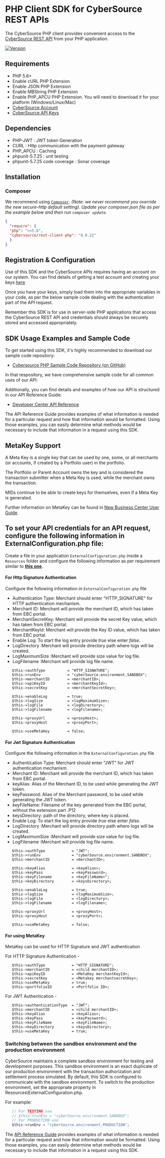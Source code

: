 # PHP Client SDK for CyberSource REST APIs

The CyberSource PHP client provides convenient access to the [CyberSource REST API](https://developer.cybersource.com/api/reference/api-reference.html) from your PHP application.

[![Version         ][packagist_badge]][packagist]

## Requirements
* PHP 5.6+
* Enable cURL PHP Extension
* Enable JSON PHP Extension
* Enable MBString PHP Extension
* Enable PHP_APCU PHP Extension. You will need to download it for your platform (Windows/Linux/Mac) 
* [CyberSource Account](https://developer.cybersource.com/api/developer-guides/dita-gettingstarted/registration.html)
* [CyberSource API Keys](https://prod.developer.cybersource.com/api/developer-guides/dita-gettingstarted/registration/createCertSharedKey.html)
 
 ## Dependencies
* PHP-JWT                          : JWT token Generation
* CURL                             : Http communication with the payment gateway
* PHP_APCU                         : Caching 
* phpunit-5.7.25                   : unit testing
* phpunit-5.7.25 code coverage     : Sonar coverage

## Installation
### Composer
We recommend using [`Composer`](http://getcomposer.org). *(Note: we never recommend you
override the new secure-http default setting)*. 
*Update your composer.json file as per the example below and then run
`composer update`.*

```json
{
  "require": {
  "php": ">=5.6",
  "cybersource/rest-client-php": "0.0.22"
  }
}
```

## Registration & Configuration
Use of this SDK and the CyberSource APIs requires having an account on our system. You can find details of getting a test account and creating your keys [here](https://developer.cybersource.com/api/developer-guides/dita-gettingstarted/registration.html)

Once you have your keys, simply load them into the appropriate variables in your code, as per the below sample code dealing with the authentication part of the API request. 

Remember this SDK is for use in server-side PHP applications that access the CyberSource REST API and credentials should always be securely stored and accessed appropriately. 

## SDK Usage Examples and Sample Code
To get started using this SDK, it's highly recommended to download our sample code repository:
* [Cybersource PHP Sample Code Repository (on GitHub)](https://github.com/CyberSource/cybersource-rest-samples-php)

In that respository, we have comprehensive sample code for all common uses of our API:

Additionally, you can find details and examples of how our API is structured in our API Reference Guide:
* [Developer Center API Reference](https://developer.cybersource.com/api/reference/api-reference.html)

The API Reference Guide provides examples of what information is needed for a particular request and how that information would be formatted. Using those examples, you can easily determine what methods would be necessary to include that information in a request using this SDK.

## MetaKey Support

A Meta Key is a single key that can be used by one, some, or all merchants (or accounts, if created by a Portfolio user) in the portfolio.

The Portfolio or Parent Account owns the key and is considered the transaction submitter when a Meta Key is used, while the merchant owns the transaction.

MIDs continue to be able to create keys for themselves, even if a Meta Key is generated.

Further information on MetaKey can be found in [New Business Center User Guide](https://developer.cybersource.com/library/documentation/dev_guides/Business_Center/New_Business_Center_User_Guide.pdf).

## To set your API credentials for an API request, configure the following information in ExternalConfiguration.php file:

  Create a file in your application `ExternalConfiguration.php` inside a `Resources` folder and configure the following information as per requirement similar to [**this one**](https://github.com/CyberSource/cybersource-rest-samples-php/blob/master/Resources/ExternalConfiguration.php).
  
  #### For Http Signature Authentication 
  
  Configure the following information in `ExternalConfiguration.php` file
  
*    Authentication Type:  Merchant should enter "HTTP_SIGNATURE" for HTTP authentication mechanism.
*    Merchant ID: Merchant will provide the merchant ID, which has taken from EBC portal.
*    MerchantSecretKey: Merchant will provide the secret Key value, which has taken from EBC portal.
*    MerchantKeyId:  Merchant will provide the Key ID value, which has taken from EBC portal.
*    Enable Log: To start the log entry provide _true_ else enter _false_.
*   LogDirectory :Merchant will provide directory path where logs will be created.
*   LogMaximumSize :Merchant will provide size value for log file.
*   LogFilename  :Merchant will provide log file name.

```
   $this->authType          = "HTTP_SIGNATURE";
   $this->runEnv            = "cyberSource.environment.SANDBOX";
   $this->merchantID        = <merchantID>;
   $this->apiKeyID          = <merchantKeyId>;
   $this->secretKey         = <merchantSecretKey>;

   $this->enableLog         = true;
   $this->logSize           = <logMaximumSize>;
   $this->logFile           = <logDirectory>;
   $this->logFilename       = <logFilename>;

   $this->proxyUrl          = <proxyHost>;
   $this->proxyHost         = <proxyPort>;

   $this->useMetaKey        = false;

```
  #### For Jwt Signature Authentication

  Configure the following information in the `ExternalConfiguration.php` file
  
*    Authentication Type:  Merchant should enter "JWT" for JWT authentication mechanism.
*    Merchant ID: Merchant will provide the merchant ID, which has taken from EBC portal.
*    keyAlias: Alias of the Merchant ID, to be used while generating the JWT token.
*    keyPassword: Alias of the Merchant password, to be used while generating the JWT token.
*    keyFileName: Filename of the key generated from the EBC portal, without the extension part .P12
*   keysDirectory: path of the directory, where key is placed.
*    Enable Log: To start the log entry provide _true_ else enter _false_.
*   LogDirectory :Merchant will provide directory path where logs will be created.
*   LogMaximumSize :Merchant will provide size value for log file.
*   LogFilename  :Merchant will provide log file name.

```
   $this->authType            = "JWT";
   $this->runEnv              = "cyberSource.environment.SANDBOX";
   $this->merchantID          = <merchantID>;

   $this->keyAlias            = <keyAlias>;
   $this->keyPass             = <keyPassword>;
   $this->keyFilename         = <keyFileName>";
   $this->keyDirectory        = <keysDirectory>;

   $this->enableLog           = true;
   $this->logSize             = <logMaximumSize>;
   $this->logFile             = <logDirectory>;
   $this->logFilename         = <logFilename>;

   $this->proxyUrl            = <proxyHost>;
   $this->proxyHost           = <proxyPort>;

   $this->useMetaKey          = false;
```

  #### For using MetaKey

  MetaKey can be used for HTTP Signature and JWT authentication

  For HTTP Signature Authentication - 

```
   $this->authType            = "HTTP_SIGNATURE";
   $this->merchantID          = <child merchantID>;
   $this->apiKeyID            = <MetaKey merchantKeyId>;
   $this->secretKey           = <Metakey merchantsecretKey>;
   $this->useMetaKey          = true;
   $this->portfolioID         = <Portfolio ID>;
```

  For JWT Authentication - 

```
   $this->authenticationType  = "JWT";
   $this->merchantID          = <child merchantID>;
   $this->keyAlias            = <keyAlias>;
   $this->keyPass             = <keyPassword>;
   $this->keyFileName         = <keyFileName>;
   $this->keyDirectory        = <keysDirectory>;
   $this->useMetaKey          = true;
```

### Switching between the sandbox environment and the production environment
CyberSource maintains a complete sandbox environment for testing and development purposes. This sandbox environment is an exact duplicate of our production environment with the transaction authorization and settlement process simulated. By default, this SDK is configured to communicate with the sandbox environment. To switch to the production environment, set the appropriate property in Resources\ExternalConfiguration.php.

For example:

```php
   // For TESTING use
   // $this->runEnv = "cyberSource.environment.SANDBOX";
   // For PRODUCTION use
   $this->runEnv = "cyberSource.environment.PRODUCTION";
```

The [API Reference Guide](https://developer.cybersource.com/api/reference/api-reference.html) provides examples of what information is needed for a particular request and how that information would be formatted. Using those examples, you can easily determine what methods would be necessary to include that information in a request using this SDK.

[packagist_badge]: https://img.shields.io/packagist/v/cybersource/rest-client-php.svg
[packagist]: https://packagist.org/packages/cybersource/rest-client-php
